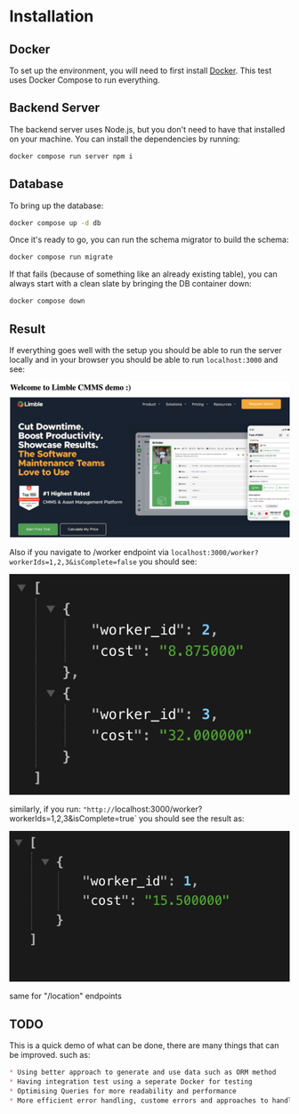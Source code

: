 # Installation

## Docker

To set up the environment, you will need to first install [Docker](https://docs.docker.com/engine/install/).
This test uses Docker Compose to run everything.

## Backend Server

The backend server uses Node.js, but you don't need to have that installed on your machine. You can install
the dependencies by running:

```bash
docker compose run server npm i
```

## Database

To bring up the database:

```bash
docker compose up -d db
```

Once it's ready to go, you can run the schema migrator to build the schema:

```bash
docker compose run migrate
```

If that fails (because of something like an already existing table), you can always start with a clean slate
by bringing the DB container down:

```bash
docker compose down
```

## Result

If everything goes well with the setup you should be able to run the server locally and in your browser you should be able to run `localhost:3000` and see:

![alt text](image.png)

Also if you navigate to /worker endpoint via `localhost:3000/worker?workerIds=1,2,3&isComplete=false` you should see:

![alt text](image-1.png)

similarly, if you run: `"http://`localhost:3000/worker?workerIds=1,2,3&isComplete=true` you should see the result as:

![alt text](image-2.png)

same for "/location" endpoints

## TODO

This is a quick demo of what can be done, there are many things that can be improved. such as:

```markdown
* Using better approach to generate and use data such as ORM method
* Having integration test using a seperate Docker for testing
* Optimising Queries for more readability and performance
* More efficient error handling, custome errors and approaches to handle an error
```